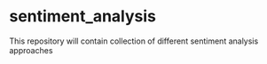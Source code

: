 # sentiment_analysis
This repository will contain collection of different sentiment analysis approaches
